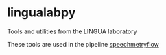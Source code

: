 # lingualabpy

Tools and utilities from the LINGUA laboratory

These tools are used in the pipeline [speechmetryflow](https://github.com/lingualab/speechmetryflow)